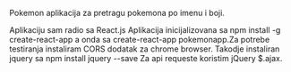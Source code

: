 Pokemon aplikacija za pretragu pokemona po imenu i boji.

Aplikaciju sam radio sa React.js
Aplikacija inicijalizovana sa npm install -g create-react-app a onda sa
create-react-app pokemonapp.Za potrebe testiranja instaliram CORS dodatak za chrome browser.
Takodje instaliran jquery sa npm install jquery --save
Za api requeste koristim jQuery $.ajax.
